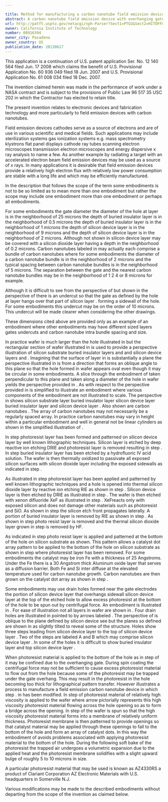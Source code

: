 ```yaml
---

title: Method for manufacturing a carbon nanotube field emission device with overhanging gate
abstract: A carbon nanotube field emission device with overhanging gate fabricated by a double silicon-on-insulator process. Other embodiments are described and claimed.
url: http://patft.uspto.gov/netacgi/nph-Parser?Sect1=PTO2&Sect2=HITOFF&p=1&u=%2Fnetahtml%2FPTO%2Fsearch-adv.htm&r=1&f=G&l=50&d=PALL&S1=08916394&OS=08916394&RS=08916394
owner: California Institute of Technology
number: 08916394
owner_city: Pasadena
owner_country: US
publication_date: 20130617
---
```

This application is a continuation of U.S. patent application Ser. No. 12 140 564 filed Jun. 17 2008 which claims the benefit of U.S. Provisional Application No. 60 936 049 filed 18 Jun. 2007 and U.S. Provisional Application No. 61 008 034 filed 18 Dec. 2007.

The invention claimed herein was made in the performance of work under a NASA contract and is subject to the provisions of Public Law 96 517 35 USC 202 in which the Contractor has elected to retain title.

The present invention relates to electronic devices and fabrication technology and more particularly to field emission devices with carbon nanotubes.

Field emission devices cathodes serve as a source of electrons and are of use in various scientific and medical fields. Such applications may include sterilization systems gas ionization systems e.g. mass spectrometry klystrons flat panel displays cathode ray tubes scanning electron microscopes transmission electron microscopes and energy dispersive x ray analysis to name a few. As another example by radiating a target with an accelerated electron beam field emission devices may be used as a source of x rays. In many applications it is desirable that field emission devices provide a relatively high electron flux with relatively low power consumption are stable with a long life and which may be efficiently manufactured.

In the description that follows the scope of the term some embodiments is not to be so limited as to mean more than one embodiment but rather the scope may include one embodiment more than one embodiment or perhaps all embodiments.

For some embodiments the gate diameter the diameter of the hole at layer is in the neighborhood of 25 microns the depth of buried insulator layer is in the neighborhood of 0.5 microns the depth of buried insulator layer is in the neighborhood of 1 microns the depth of silicon device layer is in the neighborhood of 9 microns and the depth of silicon device layer is in the neighborhood of 2 microns. Although not shown in silicon device layer may be covered with a silicon dioxide layer having a depth in the neighborhood of 0.2 microns. Carbon nanotubes labeled in may actually each comprise a bundle of carbon nanotubes where for some embodiments the diameter of a carbon nanotube bundle is in the neighborhood of 2 microns and the typical spacing between carbon nanotube bundles is in the neighborhood of 5 microns. The separation between the gate and the nearest carbon nanotube bundles may be in the neighborhood of 1 2 4 or 8 microns for example.

Although it is difficult to see from the perspective of but shown in the perspective of there is an undercut so that the gate as defined by the hole at layer hangs over that part of silicon layer . forming a sidewall of the hole. For some embodiments this undercut may be on the order of 10 microns. This undercut will be made clearer when considering the other drawings.

These dimensions cited above are provided only as an example of an embodiment where other embodiments may have different sized layers gates undercuts and carbon nanotube intra bundle spacing and size.

In practice wafer is much larger than the hole illustrated in but the rectangular section of wafer illustrated in is used to provide a perspective illustration of silicon substrate buried insulator layers and and silicon device layers and . Imagining that the surface of layer in is substantially a plane the perspective illustrated in is from a direction that forms an oblique angle to this plane so that the hole formed in wafer appears oval even though it may be circular in some embodiments. A slice through the embodiment of taken perpendicular to this plane and taken along a diameter of the hole in wafer yields the perspective provided in . As with respect to the perspective provided in is simplified to illustrate an embodiment where various components of the embodiment are not illustrated to scale. The perspective in shows silicon substrate layer buried insulator layer silicon device layer buried insulator layer and silicon device layer . Also shown are carbon nanotubes . The array of carbon nanotubes may not necessarily be a regularly spaced array. In practice carbon nanotubes may vary in height within a particular embodiment and well in general not be linear cylinders as shown in the simplified illustration of .

In step photoresist layer has been formed and patterned on silicon device layer by well known lithographic techniques. Silicon layer is etched by deep reactive ion etching DRIE and photoresist layer is removed resulting in step . In step buried insulator layer has been etched by a hydrofluoric IV acid solution. The wafer is then thermally oxidized to passivate all exposed silicon surfaces with silicon dioxide layer including the exposed sidewalls as indicated in step .

As illustrated in step photoresist layer has been applied and patterned by well known lithographic techniques and a hole is opened into thermal silicon dioxide layer by reactive ion etching RIE as shown in step . Silicon device layer is then etched by DRIE as illustrated in step . The wafer is then etched with xenon difluoride XeF as illustrated in step . XeFreacts only with exposed silicon and does not damage other materials such as photoresist and SiO. As shown in step the silicon etch front propagates laterally. A portion of buried insulator layer is removed by RIE as shown in step . As shown in step photo resist layer is removed and the thermal silicon dioxide layer grown in step is removed by HF.

As indicated in step photo resist layer is applied and patterned at the bottom of the hole on silicon substrate as shown. This pattern allows a catalyst dot array pattern to be applied to the bottom of the hole on silicon substrate as shown in step where photoresist layer has been removed. For some embodiments the catalyst may be iron Fe with a thickness of 25 Angstroms. Under the Fe there is a 30 Angstrom thick Aluminum oxide layer that serves as a diffusion barrier. Both Fe and Si inter diffuse at the elevated temperature used for carbon nanotube growth. Carbon nanotubes are then grown on the catalyst dot array as shown in step .

Some embodiments may use drain holes formed near the gate electrodes the portion of silicon device layer that overhangs sidewall silicon device layer at the top of the etched hole to allow excess photoresist at the bottom of the hole to be spun out by centrifugal force. An embodiment is illustrated in . For ease of illustration not all layers in wafer are shown in . Four drain holes are illustrated in pointed to by arrows labeled . The perspective of is oblique to the plane defined by silicon device see but the planes so defined are shown in as slightly tilted to reveal some of the structure. Holes show three steps leading from silicon device layer to the top of silicon device layer . Two of the steps are labeled A and B which may comprise silicon device layer . In some of the holes it is difficult to show buried insulator layer and top silicon device layer .

When photoresist material is applied to the bottom of the hole as in step of it may be confined due to the overhanging gate. During spin coating the centrifugal force may not be sufficient to cause excess photoresist material to flow out from the hole because some of the photoresist may be trapped under the gate overhang. This may result in the photoresist in the hole becoming too thick for lithographical pattern transfer. However illustrates a process to manufacture a field emission carbon nanotube device in which step . in has been modified. In step of photoresist material of relatively high viscosity is applied to the wafer where arrow pictorially represents this high viscosity photoresist material flowing across the hole opening so as to form a bridge across the opening. In step of the wafer is spun so that the high viscosity photoresist material forms into a membrane of relatively uniform thickness. Photoresist membrane is then patterned to provide openings so that catalyst material may be applied through these openings to fall to the bottom of the hole and form an array of catalyst dots. In this way the embodiment of avoids problems associated with applying photoresist material to the bottom of the hole. During the following soft bake of the photoresist the trapped air undergoes a volumetric expansion due to the applied heat and the photoresist membrane solidifies with a slight upward bulge of roughly 5 to 10 microns in size. 

A particular photoresist material that may be used is known as AZ4330RS a product of Clariant Corporation AZ Electronic Materials with U.S. headquarters in Somerville N.J.

Various modifications may be made to the described embodiments without departing from the scope of the invention as claimed below.

